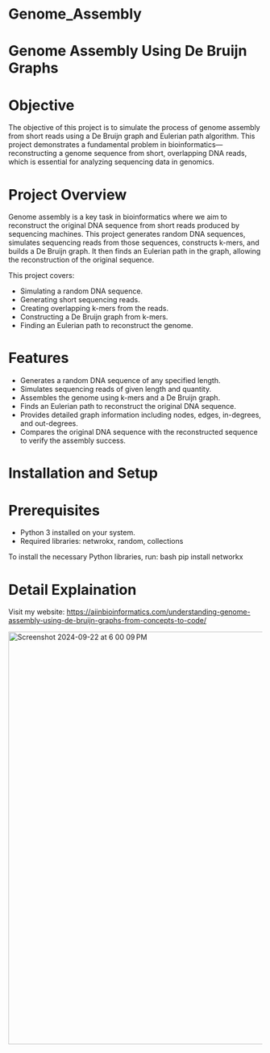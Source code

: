 # Genome_Assembly

# Genome Assembly Using De Bruijn Graphs

# Objective
The objective of this project is to simulate the process of genome assembly from short reads using a De Bruijn graph and Eulerian path algorithm. This project demonstrates a fundamental problem in bioinformatics—reconstructing a genome sequence from short, overlapping DNA reads, which is essential for analyzing sequencing data in genomics.

# Project Overview
Genome assembly is a key task in bioinformatics where we aim to reconstruct the original DNA sequence from short reads produced by sequencing machines. This project generates random DNA sequences, simulates sequencing reads from those sequences, constructs k-mers, and builds a De Bruijn graph. It then finds an Eulerian path in the graph, allowing the reconstruction of the original sequence.

This project covers:
- Simulating a random DNA sequence.
- Generating short sequencing reads.
- Creating overlapping k-mers from the reads.
- Constructing a De Bruijn graph from k-mers.
- Finding an Eulerian path to reconstruct the genome.

# Features
- Generates a random DNA sequence of any specified length.
- Simulates sequencing reads of given length and quantity.
- Assembles the genome using k-mers and a De Bruijn graph.
- Finds an Eulerian path to reconstruct the original DNA sequence.
- Provides detailed graph information including nodes, edges, in-degrees, and out-degrees.
- Compares the original DNA sequence with the reconstructed sequence to verify the assembly success.

# Installation and Setup
# Prerequisites
- Python 3 installed on your system.
- Required libraries: netwrokx, random, collections

To install the necessary Python libraries, run:
bash
pip install networkx

# Detail Explaination 
Visit my website: https://aiinbioinformatics.com/understanding-genome-assembly-using-de-bruijn-graphs-from-concepts-to-code/

<img width="817" alt="Screenshot 2024-09-22 at 6 00 09 PM" src="https://github.com/user-attachments/assets/fb559f33-cb0c-43fa-bb65-016084059359">

  
